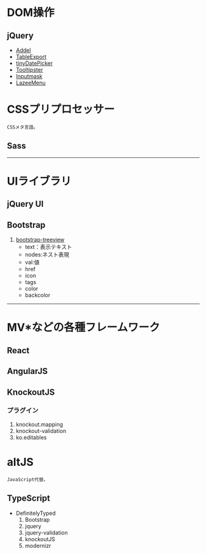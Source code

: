 # DOM操作
## jQuery
* [Addel](https://www.google.co.jp/search?q=Addel&ie=&oe=#q=jquery+Addel)
* [TableExport](https://www.google.co.jp/search?q=TableExport&ie=&oe=#q=jquery+TableExport)
* [tinyDatePicker](https://www.google.co.jp/search?q=tinyDatePicker&ie=&oe=#q=jquery+tinyDatePicker)
* [Tooltipster](https://www.google.co.jp/search?q=Tooltipster&ie=&oe=#q=jquery+Tooltipster)
* [Inputmask](https://www.google.co.jp/search?q=jquery+Inputmask&ie=&oe=)
* [LazeeMenu](https://www.google.co.jp/search?q=LazeeMenu&ie=&oe=)

# CSSプリプロセッサー
	CSSメタ言語。
## Sass
---
# UIライブラリ
## jQuery UI
## Bootstrap
1. [bootstrap-treeview](http://jonmiles.github.io/bootstrap-treeview/)
	* text：表示テキスト
	* nodes:ネスト表現
	* val:値
	* href
	* icon
	* tags
	* color
	* backcolor


---
# MV*などの各種フレームワーク
## React
## AngularJS
## KnockoutJS
### プラグイン
1. knockout.mapping
2. knockout-validation
3. ko.editables

# altJS
	JavaScript代替。
## TypeScript
* DefinitelyTyped
	1. Bootstrap
	2. jquery
	3. jquery-validation
	4. knockoutJS
	5. modernizr
